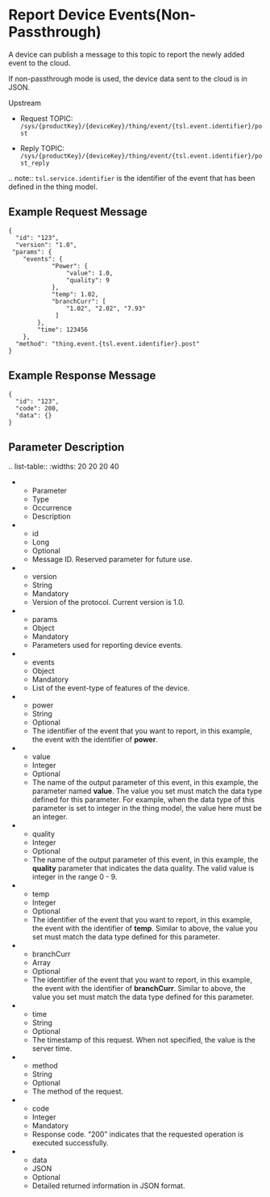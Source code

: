 # Report Device Events​ (Non-Passthrough)


A device can publish a message to this topic to report the newly added event to the cloud.

If non-passthrough mode is used, the device data sent to the cloud is in JSON.

Upstream
- Request TOPIC: `/sys/{productKey}/{deviceKey}/thing/event/{tsl.event.identifier}/post`

- Reply TOPIC: `/sys/{productKey}/{deviceKey}/thing/event/{tsl.event.identifier}/post_reply`

.. note:: `tsl.service.identifier` is the identifier of the event that has been defined in the thing model.



## Example Request Message

```
{
  "id": "123",
  "version": "1.0",
 "params": {
	"events": {
			"Power": {
				"value": 1.0,
				"quality": 9
		  	},
			"temp": 1.02,
			"branchCurr": [
				"1.02", "2.02", "7.93"
			 ]
		},
		"time": 123456
	},
  "method": "thing.event.{tsl.event.identifier}.post"
}

```

## Example Response Message

```
{
  "id": "123",
  "code": 200,
  "data": {}
}

```

## Parameter Description

.. list-table::
   :widths: 20 20 20 40

   * - Parameter
     - Type
     - Occurrence
     - Description
   * - id
     - Long
     - Optional
     - Message ID. Reserved parameter for future use.
   * - version
     - String
     - Mandatory
     - Version of the protocol. Current version is 1.0.
   * - params
     - Object
     - Mandatory
     - Parameters used for reporting device events.
   * - events
     - Object
     - Mandatory
     - List of the event-type of features of the device.
   * - power
     - String
     - Optional
     - The identifier of the event that you want to report, in this example, the event with the identifier of **power**.
   * - value
     - Integer
     - Optional
     - The name of the output parameter of this event, in this example, the parameter named **value**. The value you set must match the data type defined for this parameter. For example, when the data type of this parameter is set to integer in the thing model, the value here must be an integer.
   * - quality
     - Integer
     - Optional
     - The name of the output parameter of this event, in this example, the **quality** parameter that indicates the data quality. The valid value is integer in the range 0 - 9.
   * - temp
     - Integer
     - Optional
     - The identifier of the event that you want to report, in this example, the event with the identifier of **temp**. Similar to above, the value you set must match the data type defined for this parameter.
   * - branchCurr
     - Array
     - Optional
     - The identifier of the event that you want to report,  in this example, the event with the identifier of **branchCurr**. Similar to above, the value you set must match the data type defined for this parameter.
   * - time
     - String
     - Optional
     - The timestamp of this request. When not specified, the value is the server time.
   * - method
     - String
     - Optional
     - The method of the request.
   * - code
     - Integer
     - Mandatory
     - Response code. &ldquo;200&rdquo; indicates that the requested operation is executed successfully.
   * - data
     - JSON
     - Optional
     - Detailed returned information in JSON format.

<!--end-->
